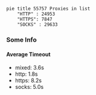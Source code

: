 
```mermaid
pie title 55757 Proxies in list
    "HTTP" : 24953
    "HTTPS": 7847
    "SOCKS" : 29633
```

### Some Info
#### Average Timeout

- mixed: 3.6s
- http: 1.8s
- https: 8.2s
- socks: 5.0s